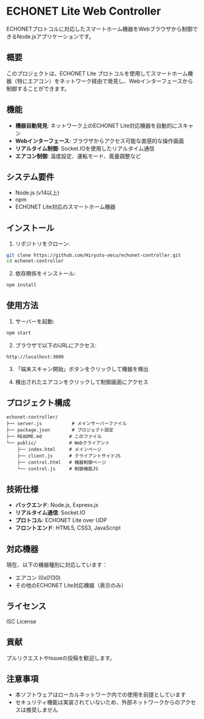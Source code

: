 # ECHONET Lite Web Controller

ECHONETプロトコルに対応したスマートホーム機器をWebブラウザから制御できるNode.jsアプリケーションです。

## 概要

このプロジェクトは、ECHONET Lite プロトコルを使用してスマートホーム機器（特にエアコン）をネットワーク経由で発見し、Webインターフェースから制御することができます。

## 機能

- **機器自動発見**: ネットワーク上のECHONET Lite対応機器を自動的にスキャン
- **Webインターフェース**: ブラウザからアクセス可能な直感的な操作画面
- **リアルタイム制御**: Socket.IOを使用したリアルタイム通信
- **エアコン制御**: 温度設定、運転モード、風量調整など

## システム要件

- Node.js (v14以上)
- npm
- ECHONET Lite対応のスマートホーム機器

## インストール

1. リポジトリをクローン:
```bash
git clone https://github.com/Hiryuto-oecu/echonet-controller.git
cd echonet-controller
```

2. 依存関係をインストール:
```bash
npm install
```

## 使用方法

1. サーバーを起動:
```bash
npm start
```

2. ブラウザで以下のURLにアクセス:
```
http://localhost:3000
```

3. 「端末スキャン開始」ボタンをクリックして機器を検出

4. 検出されたエアコンをクリックして制御画面にアクセス

## プロジェクト構成

```
echonet-controller/
├── server.js           # メインサーバーファイル
├── package.json        # プロジェクト設定
├── README.md          # このファイル
└── public/            # Webクライアント
    ├── index.html     # メインページ
    ├── client.js      # クライアントサイドJS
    ├── control.html   # 機器制御ページ
    └── control.js     # 制御機能JS
```

## 技術仕様

- **バックエンド**: Node.js, Express.js
- **リアルタイム通信**: Socket.IO
- **プロトコル**: ECHONET Lite over UDP
- **フロントエンド**: HTML5, CSS3, JavaScript

## 対応機器

現在、以下の機器種別に対応しています：
- エアコン (0x0130)
- その他のECHONET Lite対応機器（表示のみ）

## ライセンス

ISC License

## 貢献

プルリクエストやIssueの投稿を歓迎します。

## 注意事項

- 本ソフトウェアはローカルネットワーク内での使用を前提としています
- セキュリティ機能は実装されていないため、外部ネットワークからのアクセスは推奨しません
